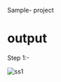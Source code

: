 Sample- project

# output

Step 1:-

![ss1](https://user-images.githubusercontent.com/74850322/233867075-5f5205e6-92af-409c-ad10-c66d57b874eb.png)

